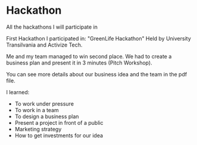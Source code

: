 # Hackathon
All the hackathons I will participate in

First Hackathon I participated in: "GreenLife Hackathon" Held by University Transilvania and 
Activize Tech. 

Me and my team managed to win second place. 
We had to create a business plan and present it in 3 minutes (Pitch Workshop). 

You can see more details about our business idea and the team in the pdf file.

I learned: 

- To work under pressure
- To work in a team
- To design a business plan
- Present a project in front of a public
- Marketing strategy
- How to get investments for our idea



